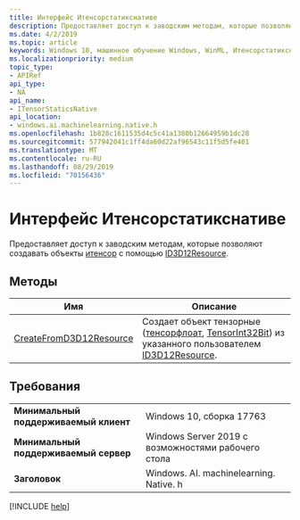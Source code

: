 ```yaml
---
title: Интерфейс Итенсорстатикснативе
description: Предоставляет доступ к заводским методам, которые позволяют создавать объекты Итенсор с помощью ID3D12Resource.
ms.date: 4/2/2019
ms.topic: article
keywords: Windows 10, машинное обучение Windows, WinML, Итенсорстатикснативе
ms.localizationpriority: medium
topic_type:
- APIRef
api_type:
- NA
api_name:
- ITensorStaticsNative
api_location:
- windows.ai.machinelearning.native.h
ms.openlocfilehash: 1b828c1611535d4c5c41a1380b12664959b1dc28
ms.sourcegitcommit: 577942041c1ff4da60d22af96543c11f5d5fe401
ms.translationtype: MT
ms.contentlocale: ru-RU
ms.lasthandoff: 08/29/2019
ms.locfileid: "70156436"
---
```

# <a name="itensorstaticsnative-interface"></a>Интерфейс Итенсорстатикснативе

Предоставляет доступ к заводским методам, которые позволяют создавать объекты [итенсор](https://docs.microsoft.com/uwp/api/windows.ai.machinelearning.itensor) с помощью [ID3D12Resource](https://docs.microsoft.com/windows/desktop/api/d3d12/nn-d3d12-id3d12resource).

## <a name="methods"></a>Методы

| Имя | Описание |
|------|-------------|
| [CreateFromD3D12Resource](ITensorStaticsNative_CreateFromD3D12Resource.md) | Создает объект тензорные ([тенсорфлоат](https://docs.microsoft.com/uwp/api/windows.ai.machinelearning.tensorfloat), [TensorInt32Bit](https://docs.microsoft.com/uwp/api/windows.ai.machinelearning.tensorint32bit)) из указанного пользователем [ID3D12Resource](https://docs.microsoft.com/windows/desktop/api/d3d12/nn-d3d12-id3d12resource). |

## <a name="requirements"></a>Требования

| | |
|-|-|
| **Минимальный поддерживаемый клиент** | Windows 10, сборка 17763 |
| **Минимальный поддерживаемый сервер** | Windows Server 2019 с возможностями рабочего стола |
| **Заголовок** | Windows. AI. machinelearning. Native. h |

[!INCLUDE [help](../../includes/get-help.md)]
